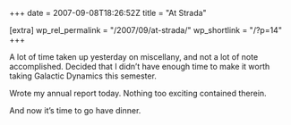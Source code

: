 +++
date = 2007-09-08T18:26:52Z
title = "At Strada"

[extra]
wp_rel_permalink = "/2007/09/at-strada/"
wp_shortlink = "/?p=14"
+++

A lot of time taken up yesterday on miscellany, and not a lot of note
accomplished. Decided that I didn’t have enough time to make it worth taking
Galactic Dynamics this semester.

Wrote my annual report today. Nothing too exciting contained therein.

And now it’s time to go have dinner.
